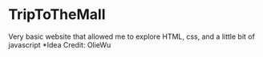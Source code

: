 # TripToTheMall
Very basic website that allowed me to explore HTML, css, and a little bit of javascript 
*Idea Credit: OlieWu
